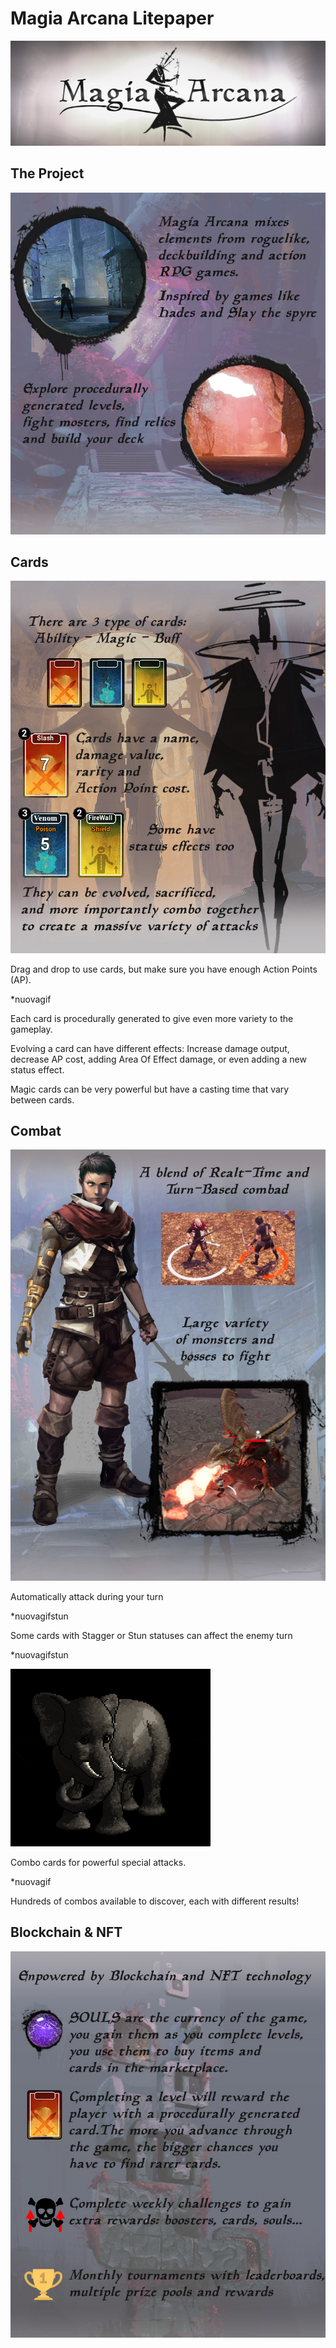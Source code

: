# Magia Arcana Litepaper

![Screenshot](img/MagiaArcanaBanner.jpg)



## The Project



![Screenshot](img/project.png)

## Cards

![Screenshot](img/cards.png)



Drag and drop to use cards, but make sure you have enough Action Points (AP).

*nuovagif

Each card is procedurally generated to give even more variety to the gameplay.

Evolving a card can have different effects: Increase damage output, decrease AP cost, adding Area Of Effect damage, or even adding a new status effect.

Magic cards can be very powerful but have a casting time that vary between cards.



##  Combat

![Screenshot](img/Combat.jpg)



Automatically attack during your turn

*nuovagifstun

Some cards with Stagger or Stun statuses can affect the enemy turn

*nuovagifstun

<img src="img/Testelephant2.gif" alt="Screenshot" style="zoom:50%;" />

Combo cards for powerful special attacks.

*nuovagif

Hundreds of combos available to discover, each with different results!



## Blockchain & NFT

![Screenshot](img/blockchain.jpg)


